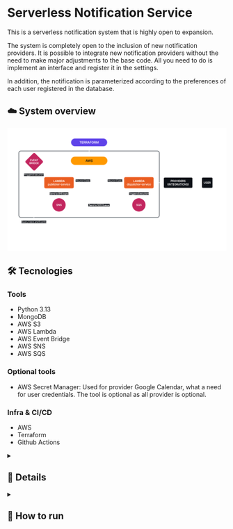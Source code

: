 # Serverless Notification Service

This is a serverless notification system that is highly open to expansion.

The system is completely open to the inclusion of new notification providers. It is possible to integrate new notification providers without the need to make major adjustments to the base code. All you need to do is implement an interface and register it in the settings.

In addition, the notification is parameterized according to the preferences of each user registered in the database.

## ☁️ System overview

![application-schema](/assets/application.svg)

## 🛠️ Tecnologies

### Tools
- Python 3.13
- MongoDB
- AWS S3
- AWS Lambda
- AWS Event Bridge
- AWS SNS
- AWS SQS

### Optional tools
- AWS Secret Manager: Used for provider Google Calendar, what a need for user credentials. The tool is optional as all provider is optional.

### Infra & CI/CD
- AWS
- Terraform
- Github Actions

<details>
    <summary><h2>📖 Details</h2></summary>

### How it works
A scheduler in Event Bridge is configured to periodically (e.g. daily) trigger an event that calls the `notification-publisher` Lambda function.

The `notification-publisher` service is responsible for fetching, filtering, and segregating notifications. It fetches notifications from MongoDB according to the defined filters, processes them, and then sends them to AWS SNS, with one message for each provider chosen by the user. It is possible to configure which providers will be used for a user from the `providers` attribute in the MongoDB database; this is a list of strings containing the names of the providers that will be used; the value of the strings must match the name of the providers registered in the system (`NotificationProviderEnum` enum class).

SNS is a real-time messaging service that allows you to send and receive messages between different AWS services and third parties. In this system, the responsibility is to forward the messages to a queue in AWS SQS. When a new message enters the SQS queue, the `notification-dispatcher` Lambda is automatically triggered.

The `notification-dispatcher` Lambda is responsible for reading the message from the SQS queue and processing it to send a notification to the user using a specific notification provider selected by the user.

By default, the application already has integration with Google Calendar and Whatsapp. However, it is possible to add new notification providers by following the steps below.


### Data Structures (models & MongoDB collections)
For the application to work, the following data structures are used in MongoDB:

#### User:
```python
full_name: str
email: str
phone: str
providers: list[str]
```

#### Event:
```python
title: str
description: str
dt_init: datetime
dt_end: datetime
user: User
```

### Adding new notification providers
To include new providers, changes are only required in the `dispatcher-service` system.

Step by step:
1. Implement the `NotificationProviderI` class,
2. Create a new key for the new provider in the `NotificationProviderEnum` enum
3. Add the new provider in the `load_notification_provider_registry` function.

</details>

<details>
  <summary><h2>🚀 How to run</h2></summary>

### Prerequisites
- AWS access key (third party service)
- AWS CLI
- Terraform

### AWS Roles/Policies
- AmazonEventBridgeFullAccess
- AmazonS3FullAccess
- AmazonSNSFullAccess
- AmazonSQSFullAccess
- AWSLambda_FullAccess
- CloudWatchLogsFullAccess
- iam:*

<details>
    <summary><h3>Envs</h3></summary>

#### Lambda - Publisher:
```.env
# Database
DB_USERNAME
DB_PASSWORD
DB_NAME
DB_PORT
DB_URI
DB_URI_ARGS # Opcional

# AWS
SNS_PATH
```

#### Lambda - Dispatcher:
```.env
# API token
WHATSAPP_API_TOKEN
```

#### Pipeline vars/secrets:
```
# Vars
REGION
TFSTATE_BUCKET_NAME

# Secrets
AWS_ACCESS_KEY_ID
AWS_SECRET_ACCESS_KEY

DB_NAME
DB_PASSWORD
DB_PORT
DB_URI
DB_URI_ARGS
DB_USERNAME

WHATSAPP_API_TOKEN
```

#### Terraform envs:
``` .env
TF_LOG
TF_VAR_publisher_source_code_zip
TF_VAR_dispatcher_source_code_zip
TF_VAR_publisher_source_code_lambda_s3_zip_name
TF_VAR_dispatcher_source_code_lambda_s3_zip_name
TF_VAR_region
TF_VAR_tfstate_bucket_name
TF_VAR_whatsapp_api_token
TF_VAR_db_username
TF_VAR_db_password
TF_VAR_db_name
TF_VAR_db_port
TF_VAR_db_uri
TF_VAR_db_uri_args
```
</details>


<details>
  <summary><h3>Implementation step by step</h3></summary>

> **IMPORTANT** \
> Configure all necessary envs (Terraform envs)

#### Build
Generate an application zip along with all dependencies at the same level as the `` src`` directory.
```bash
python -m pip install --upgrade pip
mkdir package
pip install -r requirements.txt -t package/
cp -r src package/
cp lambda_function.py package/

cd package
zip -r "../source_code.zip" . # Remember to assign the same name in the environment variable TF_VAR_code_result_zip
cd ..
```
#### Terraform
1. Create a bucket for the Terraform state file and set its name to the ``TF_VAR_tfstate_bucket_name`` environment variable

2. Configure all environment variables

3. Init
    ```bash
    terraform init \
        -backend-config="bucket=$TF_VAR_tfstate_bucket_name" \
        -backend-config="key=terraform.state" \
        -backend-config="region=$TF_VAR_region"
    ```

4. Valide
    ```terraform
    terraform validate
    ```

5. Plan
    ```terraform
    terraform plan
    ```

6. Apply
    ```terraform
    terraform apply
    ```
</details>

</details>
